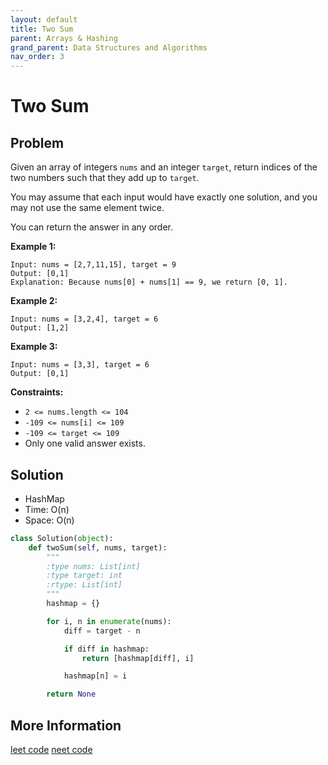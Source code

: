 ```yaml
---
layout: default
title: Two Sum
parent: Arrays & Hashing
grand_parent: Data Structures and Algorithms
nav_order: 3
---
```


# Two Sum

## Problem

Given an array of integers `nums` and an integer `target`, return indices of the two numbers such that they add up to `target`.

You may assume that each input would have exactly one solution, and you may not use the same element twice.

You can return the answer in any order.

**Example 1:**

```
Input: nums = [2,7,11,15], target = 9
Output: [0,1]
Explanation: Because nums[0] + nums[1] == 9, we return [0, 1].
```

**Example 2:**

```
Input: nums = [3,2,4], target = 6
Output: [1,2]
```

**Example 3:**

```
Input: nums = [3,3], target = 6
Output: [0,1]
```

**Constraints:**

- `2 <= nums.length <= 104`
- `-109 <= nums[i] <= 109`
- `-109 <= target <= 109`
- Only one valid answer exists.

## Solution

- HashMap
- Time: O(n)
- Space: O(n)

```python
class Solution(object):
    def twoSum(self, nums, target):
        """
        :type nums: List[int]
        :type target: int
        :rtype: List[int]
        """
        hashmap = {}

        for i, n in enumerate(nums):
            diff = target - n

            if diff in hashmap:
                return [hashmap[diff], i]

            hashmap[n] = i

        return None
```

## More Information

[leet code](https://leetcode.com/problems/two-sum/) [neet code](https://youtu.be/KLlXCFG5TnA)
